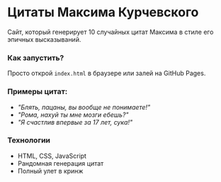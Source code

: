 # Цитаты Максима Курчевского  

Сайт, который генерирует 10 случайных цитат Максима в стиле его эпичных высказываний.  

### Как запустить?  
Просто открой `index.html` в браузере или залей на GitHub Pages.  

### Примеры цитат:  
- *"Блять, пацаны, вы вообще не понимаете!"*  
- *"Рома, нахуй ты мне мозги ебешь?"*  
- *"Я счастлив впервые за 17 лет, сука!"*  

### Технологии  
- HTML, CSS, JavaScript  
- Рандомная генерация цитат  
- Полный улет в кринж
